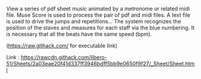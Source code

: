 View a series of pdf sheet music animated by a metronome or related midi file. Muse Score is used to process the pair of pdf and midi files. A text file is used to drive the jumps and repetitions... The system recognizes the position of the staves and measures for each staff via the blue numbering.   It is necessary that all the beats have the same speed (bpm).

(https://raw.githack.com/ for executable link)

Link :   https://rawcdn.githack.com/libero-51/Sheets/2a03eae20f41d337ff3946bdff5bb9e0650f9f27/_Sheet/Sheet.html
